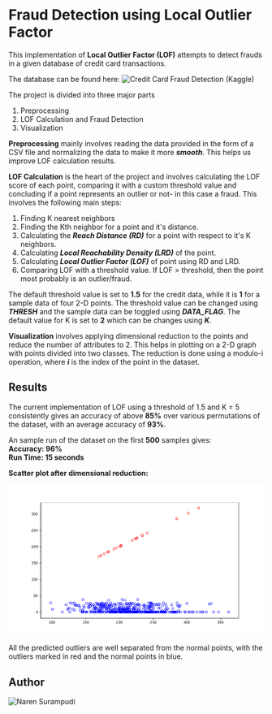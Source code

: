 # Fraud Detection using Local Outlier Factor

This implementation of **Local Outlier Factor (LOF)** attempts to detect frauds in a given database of credit card transactions.

The database can be found here: ![Credit Card Fraud Detection (Kaggle)](https://www.kaggle.com/mlg-ulb/creditcardfraud)

The project is divided into three major parts
1. Preprocessing
2. LOF Calculation and Fraud Detection
3. Visualization

**Preprocessing** mainly involves reading the data provided in the form of a CSV file and normalizing the data to
make it more ***smooth***. This helps us improve LOF calculation results.

**LOF Calculation** is the heart of the project and involves calculating the LOF score of each point, comparing it with a
custom threshold value and concluding if a point represents an outlier or not- in this case a fraud. This involves the following main steps:
1. Finding K nearest neighbors
2. Finding the Kth neighbor for a point and it's distance.
3. Calculating the ***Reach Distance (RD)*** for a point with respect to it's K neighbors.
4. Calculating ***Local Reachability Density (LRD)*** of the point.
5. Calculating ***Local Outlier Factor (LOF)*** of point using RD and LRD.
6. Comparing LOF with a threshold value. If LOF > threshold, then the point most probably is an outlier/fraud.

The default threshold value is set to **1.5** for the credit data, while it is **1** for a sample data of four 2-D points.
The threshold value can be changed using ***THRESH*** and the sample data can be toggled using ***DATA_FLAG***.
The default value for K is set to **2** which can be changes using ***K***.

**Visualization** involves applying dimensional reduction to the points and reduce the number of attributes to 2. This helps in plotting on a 2-D graph with points divided into two classes. The reduction is done using a modulo-i operation, where ***i***
is the index of the point in the dataset.

## Results

The current implementation of LOF using a threshold of 1.5 and K = 5 consistently gives an accuracy of above **85%** over various permutations of the dataset, with an average accuracy of **93%**.

An sample run of the dataset on the first **500** samples gives:
<br>**Accuracy: 96%**
<br>**Run Time: 15 seconds**

**Scatter plot after dimensional reduction:**

![Scatter Plot (1000 samples)](https://github.com/nsurampu/Fraud-Detection/blob/master/sample_run(500).png)

All the predicted outliers are well separated from the normal points, with the outliers marked in red and the normal points
in blue.

## Author
![Naren Surampudi](https://github.com/nsurampu/)
